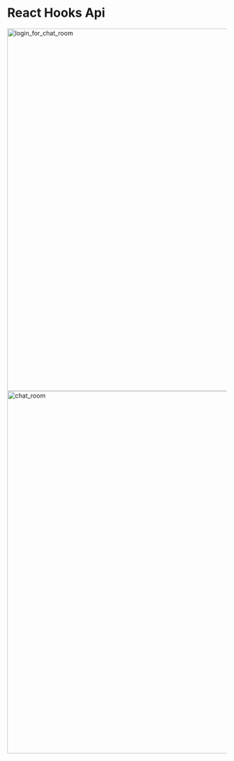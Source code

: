 # React Hooks Api

<img width="830" alt="login_for_chat_room" src="https://user-images.githubusercontent.com/10258138/149799001-a7faf1be-bac5-4834-91fa-08e54478db01.png">


<img width="830" alt="chat_room" src="https://user-images.githubusercontent.com/10258138/149799167-e3043761-dd2e-461e-9f0c-f7fcabaf56eb.png">
